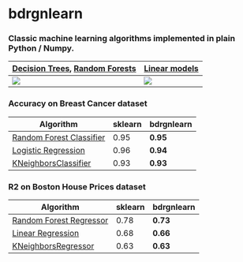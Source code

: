 # bdrgnlearn

### Classic machine learning algorithms implemented in plain Python / Numpy. 

| [Decision Trees](bdrgnlearn/tree.py), [Random Forests](bdrgnlearn/ensemble.py) | [Linear models](bdrgnlearn/linear_model.py) | 
| ------------- | ------------- | 
| ![](demo_gifs/decision_tree_regressor_demo_2.gif) |  ![](demo_gifs/linear_regression_demo_2.gif) |

### Accuracy on Breast Cancer dataset
| Algorithm | sklearn | __bdrgnlearn__ |
| ------------- | ------------- | ------------- |
| [Random Forest Classifier](bdrgnlearn/ensemble.py) |0.95 | __0.95__ |
| [Logistic Regression](bdrgnlearn/linear_model.py) |0.96 |__0.94__ |
| [KNeighborsClassifier](bdrgnlearn/neighbors.py) |0.93 |__0.93__ |

### R2 on Boston House Prices dataset
| Algorithm | sklearn | __bdrgnlearn__ |
| ------------- | ------------- | ------------- |
| [Random Forest Regressor](bdrgnlearn/ensemble.py) |0.78|__0.73__ |
| [Linear Regression](bdrgnlearn/linear_model.py) |0.68|__0.66__ |
| [KNeighborsRegressor](bdrgnlearn/ensemble.py) |0.63 |__0.63__ |
